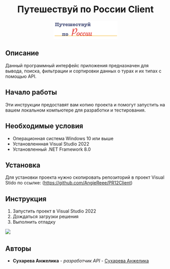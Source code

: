 <h1 align="center">Путешествуй по России Client</h1>

<p align="center"><img  src="./images/logo.png" width="40%"></p>

## Описание

Данный программный интерфейс приложения предназначен для вывода, поиска, фильтрации и сортировки данных о турах и их типах с помощью API.

## Начало работы

Эти инструкции предоставят вам копию проекта и помогут запустить на вашем локальном компьютере для разработки и тестирования.

## Необходимые условия

* Операционная система Windows 10 или выше
* Установленнная Visual Studio 2022
* Установленный .NET Framework 8.0 

## Установка

Для установки проекта нужно скопировать репозиторий в проект Visual Stido по ссылке: 
(https://github.com/AngieReee/PR12Client)

## Инструкция
1. Запустить проект в Visual Studio 2022
2. Дождаться загрузки решения
3. Выполнить отладку

![](https://github.com/AngieReee/PR12Client/blob/master/images/main.gif)

## Авторы
* **Сухарева Анжелика** - *разработчик API* - [Сухарева Анжелика](https://github.com/AngieReee) 
